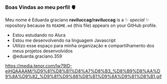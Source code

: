 ### Boas Vindas ao meu perfil 🫀

Meu nome é Eduarda graciano 
**raviluccag/raviluccag** is a ✨ _special_ ✨ repository because its `README.md` (this file) appears on your GitHub profile.
- Estou estudando no Alura
- Estou me desenvolvendo na linguagem Javascript
- Utilizo esse espaço para minha organização e compartilhamento dos meus projetos desenvolvidos 
- @eduarda.graciano.359
  
  
  
  
  
  
  
https://media.tenor.com/Iw79ID-ejHQAAAAM/%D9%81%D8%B1%D8%A7%D8%B3_%D8%B9%D8%AA%D9%8A%D9%82_%D9%81%D9%88%D8%B1%D9%8A%D9%81%D8%B1.gif
